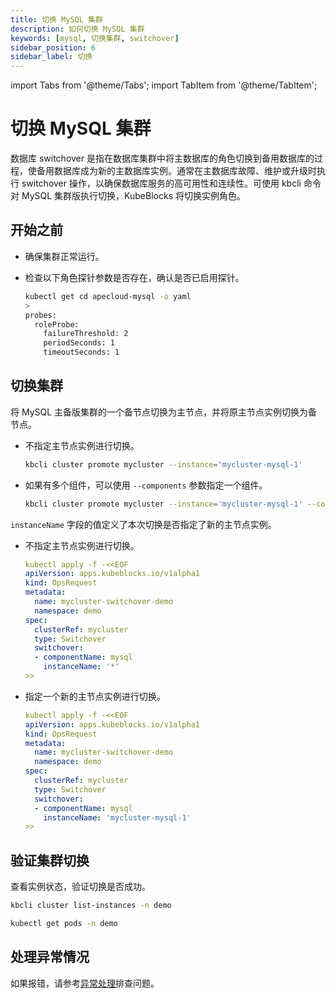 ```yaml
---
title: 切换 MySQL 集群
description: 如何切换 MySQL 集群
keywords: [mysql, 切换集群, switchover]
sidebar_position: 6
sidebar_label: 切换
---
```


import Tabs from '@theme/Tabs';
import TabItem from '@theme/TabItem';

# 切换 MySQL 集群

数据库 switchover 是指在数据库集群中将主数据库的角色切换到备用数据库的过程，使备用数据库成为新的主数据库实例。通常在主数据库故障、维护或升级时执行 switchover 操作，以确保数据库服务的高可用性和连续性。可使用 kbcli 命令对 MySQL 集群版执行切换，KubeBlocks 将切换实例角色。

## 开始之前

* 确保集群正常运行。
* 检查以下角色探针参数是否存在，确认是否已启用探针。

   ```bash
   kubectl get cd apecloud-mysql -o yaml
   >
   probes:
     roleProbe:
       failureThreshold: 2
       periodSeconds: 1
       timeoutSeconds: 1
   ```

## 切换集群

将 MySQL 主备版集群的一个备节点切换为主节点，并将原主节点实例切换为备节点。

<Tabs>

<TabItem value="kbcli" label="kbcli" default>

* 不指定主节点实例进行切换。

    ```bash
    kbcli cluster promote mycluster --instance='mycluster-mysql-1'
    ```

* 如果有多个组件，可以使用 `--components` 参数指定一个组件。

    ```bash
    kbcli cluster promote mycluster --instance='mycluster-mysql-1' --components='apecloud-mysql'
    ```

</TabItem>

<TabItem value="kubectl" label="kubectl">

`instanceName` 字段的值定义了本次切换是否指定了新的主节点实例。

* 不指定主节点实例进行切换。

  ```yaml
  kubectl apply -f -<<EOF
  apiVersion: apps.kubeblocks.io/v1alpha1
  kind: OpsRequest
  metadata:
    name: mycluster-switchover-demo
    namespace: demo
  spec:
    clusterRef: mycluster
    type: Switchover
    switchover:
    - componentName: mysql
      instanceName: '*'
  >>
  ```

* 指定一个新的主节点实例进行切换。

  ```yaml
  kubectl apply -f -<<EOF
  apiVersion: apps.kubeblocks.io/v1alpha1
  kind: OpsRequest
  metadata:
    name: mycluster-switchover-demo
    namespace: demo
  spec:
    clusterRef: mycluster
    type: Switchover
    switchover:
    - componentName: mysql
      instanceName: 'mycluster-mysql-1'
  >>
  ```

</TabItem>

</Tabs>

## 验证集群切换

查看实例状态，验证切换是否成功。

<Tabs>

<TabItem value="kbcli" label="kbcli" default>

```bash
kbcli cluster list-instances -n demo
```

</TabItem>

<TabItem value="kubectl" label="kubectl">

```bash
kubectl get pods -n demo
```

</TabItem>

</Tabs>

## 处理异常情况

如果报错，请参考[异常处理](./../../handle-an-exception/handle-a-cluster-exception.md)排查问题。
